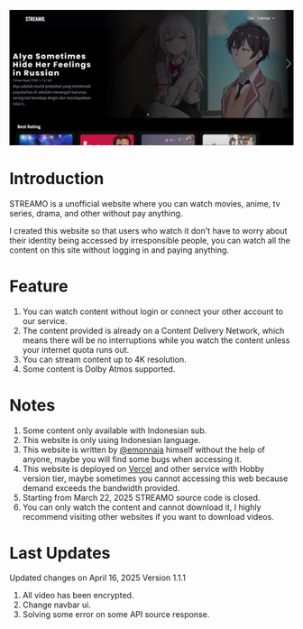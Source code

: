 ![STREAMO Screenshot](https://github.com/emonnaja/streamo-project/blob/main/streamo-screenshot.jpg?raw=true)

# Introduction
STREAMO is a unofficial website where you can watch movies, anime, tv series, drama, and other without pay anything.

I created this website so that users who watch it don't have to worry about their identity being accessed by irresponsible people, you can watch all the content on this site without logging in and paying anything.

# Feature
1. You can watch content without login or connect your other account to our service.
2. The content provided is already on a Content Delivery Network, which means there will be no interruptions while you watch the content unless your internet quota runs out.
3. You can stream content up to 4K resolution.
4. Some content is Dolby Atmos supported.

# Notes
1. Some content only available with Indonesian sub.
2. This website is only using Indonesian language.
3. This website is written by [@emonnaja](https://github.com/emonnaja) himself without the help of anyone, maybe you will find some bugs when accessing it.
4. This website is deployed on [Vercel](https://vercel.com/) and other service with Hobby version tier, maybe sometimes you cannot accessing this web because demand exceeds the bandwidth provided.
5. Starting from March 22, 2025 STREAMO source code is closed.
6. You can only watch the content and cannot download it, I highly recommend visiting other websites if you want to download videos.

# Last Updates
Updated changes on April 16, 2025
Version 1.1.1
1. All video has been encrypted.
2. Change navbar ui.
3. Solving some error on some API source response.

